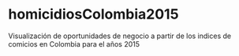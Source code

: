 # homicidiosColombia2015
Visualización de oportunidades de negocio a partir de los indices de comicios en Colombia para el años 2015
